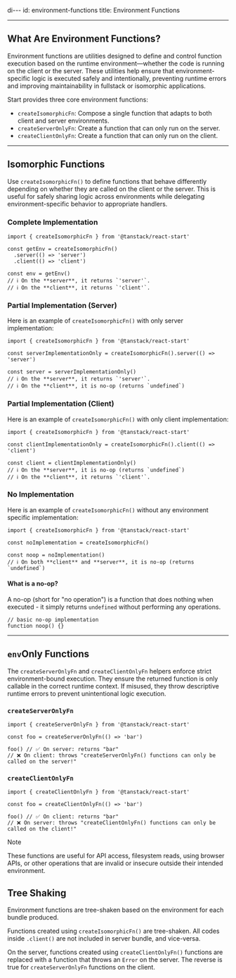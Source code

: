 di---
id: environment-functions
title: Environment Functions

---

## What Are Environment Functions?

Environment functions are utilities designed to define and control function execution based on the runtime environment—whether the code is running on the client or the server. These utilities help ensure that environment-specific logic is executed safely and intentionally, preventing runtime errors and improving maintainability in fullstack or isomorphic applications.

Start provides three core environment functions:

- `createIsomorphicFn`: Compose a single function that adapts to both client and server environments.
- `createServerOnlyFn`: Create a function that can only run on the server.
- `createClientOnlyFn`: Create a function that can only run on the client.

---

## Isomorphic Functions

Use `createIsomorphicFn()` to define functions that behave differently depending on whether they are called on the client or the server. This is useful for safely sharing logic across environments while delegating environment-specific behavior to appropriate handlers.

### Complete Implementation

```tsx
import { createIsomorphicFn } from '@tanstack/react-start'

const getEnv = createIsomorphicFn()
  .server(() => 'server')
  .client(() => 'client')

const env = getEnv()
// ℹ️ On the **server**, it returns `'server'`.
// ℹ️ On the **client**, it returns `'client'`.
```

### Partial Implementation (Server)

Here is an example of `createIsomorphicFn()` with only server implementation:

```tsx
import { createIsomorphicFn } from '@tanstack/react-start'

const serverImplementationOnly = createIsomorphicFn().server(() => 'server')

const server = serverImplementationOnly()
// ℹ️ On the **server**, it returns `'server'`.
// ℹ️ On the **client**, it is no-op (returns `undefined`)
```

### Partial Implementation (Client)

Here is an example of `createIsomorphicFn()` with only client implementation:

```tsx
import { createIsomorphicFn } from '@tanstack/react-start'

const clientImplementationOnly = createIsomorphicFn().client(() => 'client')

const client = clientImplementationOnly()
// ℹ️ On the **server**, it is no-op (returns `undefined`)
// ℹ️ On the **client**, it returns `'client'`.
```

### No Implementation

Here is an example of `createIsomorphicFn()` without any environment specific implementation:

```tsx
import { createIsomorphicFn } from '@tanstack/react-start'

const noImplementation = createIsomorphicFn()

const noop = noImplementation()
// ℹ️ On both **client** and **server**, it is no-op (returns `undefined`)
```

#### What is a no-op?

A no-op (short for "no operation") is a function that does nothing when executed - it simply returns `undefined` without performing any operations.

```tsx
// basic no-op implementation
function noop() {}
```

---

## `env`Only Functions

The `createServerOnlyFn` and `createClientOnlyFn` helpers enforce strict environment-bound execution. They ensure the returned function is only callable in the correct runtime context. If misused, they throw descriptive runtime errors to prevent unintentional logic execution.

### `createServerOnlyFn`

```tsx
import { createServerOnlyFn } from '@tanstack/react-start'

const foo = createServerOnlyFn(() => 'bar')

foo() // ✅ On server: returns "bar"
// ❌ On client: throws "createServerOnlyFn() functions can only be called on the server!"
```

### `createClientOnlyFn`

```tsx
import { createClientOnlyFn } from '@tanstack/react-start'

const foo = createClientOnlyFn(() => 'bar')

foo() // ✅ On client: returns "bar"
// ❌ On server: throws "createClientOnlyFn() functions can only be called on the client!"
```

> [!NOTE]
> These functions are useful for API access, filesystem reads, using browser APIs, or other operations that are invalid or insecure outside their intended environment.

## Tree Shaking

Environment functions are tree-shaken based on the environment for each bundle produced.

Functions created using `createIsomorphicFn()` are tree-shaken. All codes inside `.client()` are not included in server bundle, and vice-versa.

On the server, functions created using `createClientOnlyFn()` functions are replaced with a function that throws an `Error` on the server. The reverse is true for `createServerOnlyFn` functions on the client.
